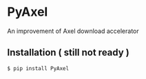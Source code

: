 PyAxel
======

An improvement of Axel download accelerator

## Installation ( still not ready )
```
$ pip install PyAxel
```